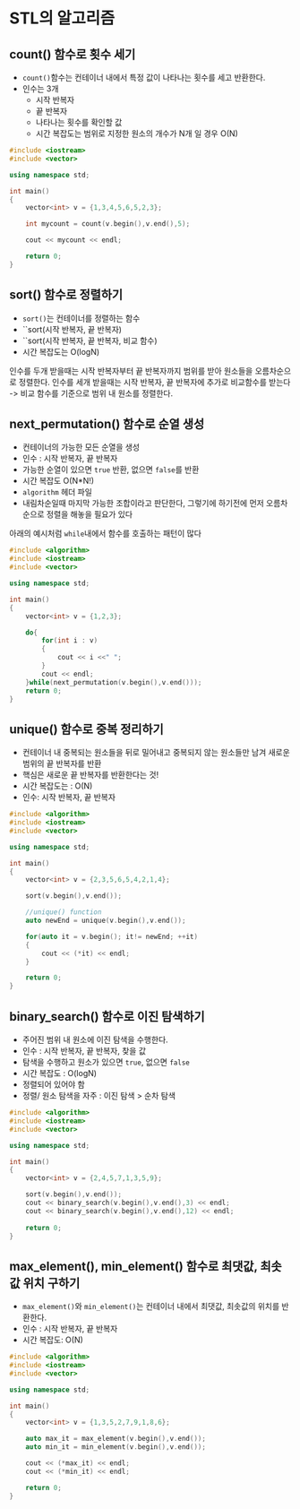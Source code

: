 # STL의 알고리즘

## count() 함수로 횟수 세기
- ``count()``함수는 컨테이너 내에서 특정 값이 나타나는 횟수를 세고 반환한다. 
- 인수는 3개 
  - 시작 반복자
  - 끝 반복자
  - 나타나는 횟수를 확인할 값
  - 시간 복잡도는 범위로 지정한 원소의 개수가 N개 일 경우 O(N)


```c++
#include <iostream>
#include <vector>

using namespace std;

int main()
{
    vector<int> v = {1,3,4,5,6,5,2,3};

    int mycount = count(v.begin(),v.end(),5);

    cout << mycount << endl;

    return 0;
}

```

## sort() 함수로 정렬하기
- ``sort()``는 컨테이너를 정렬하는 함수 
- ``sort(시작 반복자, 끝 반복자)
- ``sort(시작 반복자, 끝 반복자, 비교 함수)
- 시간 복잡도는 O(logN)

인수를 두개 받을때는 시작 반복자부터 끝 반복자까지 범위를 받아 원소들을 오름차순으로 정렬한다. 
인수를 세개 받을때는 시작 반복자, 끝 반복자에 추가로 비교함수를 받는다 -> 비교 함수를 기준으로 범위 내 원소를 정렬한다. 


## next_permutation() 함수로 순열 생성 
- 컨테이너의 가능한 모든 순열을 생성 
- 인수 : 시작 반복자, 끝 반복자
- 가능한 순열이 있으면 ``true`` 반환, 없으면 ``false``를 반환 
- 시간 복잡도 O(N*N!)
- ``algorithm`` 헤더 파일
- 내림차순일때 마지막 가능한 조합이라고 판단한다, 그렇기에 하기전에 먼저 오름차순으로 정렬을 해놓을 필요가 있다

아래의 예시처럼 ``while``내에서 함수를 호출하는 패턴이 많다

```c++
#include <algorithm>
#include <iostream>
#include <vector>

using namespace std;

int main()
{
    vector<int> v = {1,2,3};

    do{
        for(int i : v)
        {
            cout << i <<" ";
        }
        cout << endl;
    }while(next_permutation(v.begin(),v.end()));
    return 0;
}
```


## unique() 함수로 중복 정리하기 
- 컨테이너 내 중복되는 원소들을 뒤로 밀어내고 중복되지 않는 원소들만 남겨 새로운 범위의 끝 반복자를 반환
- 핵심은 새로운 끝 반복자를 반환한다는 것!
- 시간 복잡도는 : O(N)
- 인수: 시작 반복자, 끝 반복자 

```c++
#include <algorithm>
#include <iostream>
#include <vector>

using namespace std;

int main()
{
    vector<int> v = {2,3,5,6,5,4,2,1,4};

    sort(v.begin(),v.end());

    //unique() function
    auto newEnd = unique(v.begin(),v.end());

    for(auto it = v.begin(); it!= newEnd; ++it)
    {
        cout << (*it) << endl;
    }

    return 0;
}
```

## binary_search() 함수로 이진 탐색하기 
- 주어진 범위 내 원소에 이진 탐색을 수행한다. 
- 인수 : 시작 반복자, 끝 반복자, 찾을 값
- 탐색을 수행하고 원소가 있으면 ``true``, 없으면 ``false``
- 시간 복잡도 : O(logN)
- 정렬되어 있어야 함
- 정렬/ 원소 탐색을 자주 : 이진 탐색 > 순차 탐색

```c++
#include <algorithm>
#include <iostream>
#include <vector>

using namespace std;

int main()
{
    vector<int> v = {2,4,5,7,1,3,5,9};

    sort(v.begin(),v.end());
    cout << binary_search(v.begin(),v.end(),3) << endl;
    cout << binary_search(v.begin(),v.end(),12) << endl;
    
    return 0;
}
```


## max_element(), min_element() 함수로 최댓값, 최솟값 위치 구하기 

- ``max_element()``와 ``min_element()``는 컨테이너 내에서 최댓값, 최솟값의 위치를 반환한다. 
- 인수 : 시작 반복자, 끝 반복자
- 시간 복잡도: O(N)

```c++
#include <algorithm>
#include <iostream>
#include <vector>

using namespace std;

int main()
{
    vector<int> v = {1,3,5,2,7,9,1,8,6};

    auto max_it = max_element(v.begin(),v.end());
    auto min_it = min_element(v.begin(),v.end());

    cout << (*max_it) << endl;
    cout << (*min_it) << endl;

    return 0;
}

```